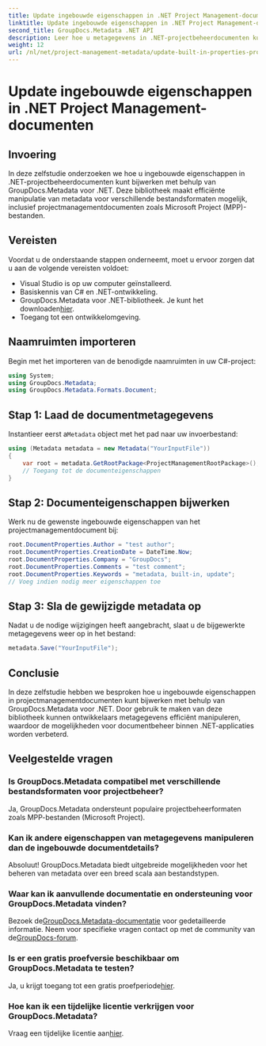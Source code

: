 ```yaml
---
title: Update ingebouwde eigenschappen in .NET Project Management-documenten
linktitle: Update ingebouwde eigenschappen in .NET Project Management-documenten
second_title: GroupDocs.Metadata .NET API
description: Leer hoe u metagegevens in .NET-projectbeheerdocumenten kunt bijwerken met GroupDocs.Metadata voor .NET. Verbeter het documentbeheer efficiënt.
weight: 12
url: /nl/net/project-management-metadata/update-built-in-properties-project-management-documents/
---
```


# Update ingebouwde eigenschappen in .NET Project Management-documenten

## Invoering
In deze zelfstudie onderzoeken we hoe u ingebouwde eigenschappen in .NET-projectbeheerdocumenten kunt bijwerken met behulp van GroupDocs.Metadata voor .NET. Deze bibliotheek maakt efficiënte manipulatie van metadata voor verschillende bestandsformaten mogelijk, inclusief projectmanagementdocumenten zoals Microsoft Project (MPP)-bestanden.
## Vereisten
Voordat u de onderstaande stappen onderneemt, moet u ervoor zorgen dat u aan de volgende vereisten voldoet:
- Visual Studio is op uw computer geïnstalleerd.
- Basiskennis van C# en .NET-ontwikkeling.
-  GroupDocs.Metadata voor .NET-bibliotheek. Je kunt het downloaden[hier](https://releases.groupdocs.com/metadata/net/).
- Toegang tot een ontwikkelomgeving.

## Naamruimten importeren
Begin met het importeren van de benodigde naamruimten in uw C#-project:
```csharp
using System;
using GroupDocs.Metadata;
using GroupDocs.Metadata.Formats.Document;
```
## Stap 1: Laad de documentmetagegevens
 Instantieer eerst a`Metadata` object met het pad naar uw invoerbestand:
```csharp
using (Metadata metadata = new Metadata("YourInputFile"))
{
    var root = metadata.GetRootPackage<ProjectManagementRootPackage>();
    // Toegang tot de documenteigenschappen
}
```
## Stap 2: Documenteigenschappen bijwerken
Werk nu de gewenste ingebouwde eigenschappen van het projectmanagementdocument bij:
```csharp
root.DocumentProperties.Author = "test author";
root.DocumentProperties.CreationDate = DateTime.Now;
root.DocumentProperties.Company = "GroupDocs";
root.DocumentProperties.Comments = "test comment";
root.DocumentProperties.Keywords = "metadata, built-in, update";
// Voeg indien nodig meer eigenschappen toe
```
## Stap 3: Sla de gewijzigde metadata op
Nadat u de nodige wijzigingen heeft aangebracht, slaat u de bijgewerkte metagegevens weer op in het bestand:
```csharp
metadata.Save("YourInputFile");
```

## Conclusie
In deze zelfstudie hebben we besproken hoe u ingebouwde eigenschappen in projectmanagementdocumenten kunt bijwerken met behulp van GroupDocs.Metadata voor .NET. Door gebruik te maken van deze bibliotheek kunnen ontwikkelaars metagegevens efficiënt manipuleren, waardoor de mogelijkheden voor documentbeheer binnen .NET-applicaties worden verbeterd.

## Veelgestelde vragen
### Is GroupDocs.Metadata compatibel met verschillende bestandsformaten voor projectbeheer?
Ja, GroupDocs.Metadata ondersteunt populaire projectbeheerformaten zoals MPP-bestanden (Microsoft Project).
### Kan ik andere eigenschappen van metagegevens manipuleren dan de ingebouwde documentdetails?
Absoluut! GroupDocs.Metadata biedt uitgebreide mogelijkheden voor het beheren van metadata over een breed scala aan bestandstypen.
### Waar kan ik aanvullende documentatie en ondersteuning voor GroupDocs.Metadata vinden?
 Bezoek de[GroupDocs.Metadata-documentatie](https://tutorials.groupdocs.com/metadata/net/) voor gedetailleerde informatie. Neem voor specifieke vragen contact op met de community van de[GroupDocs-forum](https://forum.groupdocs.com/c/metadata/14).
### Is er een gratis proefversie beschikbaar om GroupDocs.Metadata te testen?
 Ja, u krijgt toegang tot een gratis proefperiode[hier](https://releases.groupdocs.com/).
### Hoe kan ik een tijdelijke licentie verkrijgen voor GroupDocs.Metadata?
 Vraag een tijdelijke licentie aan[hier](https://purchase.groupdocs.com/temporary-license/).
